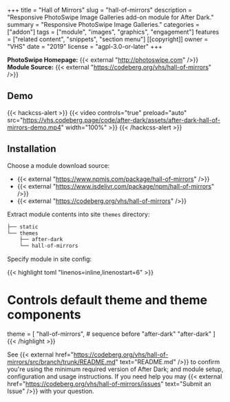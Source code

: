 +++
title = "Hall of Mirrors"
slug = "hall-of-mirrors"
description = "Responsive PhotoSwipe Image Galleries add-on module for After Dark."
summary = "Responsive PhotoSwipe Image Galleries."
categories = ["addon"]
tags = ["module", "images", "graphics", "engagement"]
features = ["related content", "snippets", "section menu"]
[[copyright]]
  owner = "VHS"
  date = "2019"
  license = "agpl-3.0-or-later"
+++

**PhotoSwipe Homepage:** {{< external "http://photoswipe.com" />}}<br>
**Module Source:** {{< external "https://codeberg.org/vhs/hall-of-mirrors" />}}

## Demo

{{< hackcss-alert >}}
  {{< video controls="true" preload="auto" src="https://vhs.codeberg.page/code/after-dark/assets/after-dark-hall-of-mirrors-demo.mp4" width="100%" >}}
{{< /hackcss-alert >}}

## Installation

Choose a module download source:

- {{< external "https://www.npmjs.com/package/hall-of-mirrors" />}}
- {{< external "https://www.jsdelivr.com/package/npm/hall-of-mirrors" />}}
- {{< external "https://codeberg.org/vhs/hall-of-mirrors" />}}

Extract module contents into site `themes` directory:

```sh
├── static
└── themes
    ├── after-dark
    └── hall-of-mirrors
```

Specify module in site config:

{{< highlight toml "linenos=inline,linenostart=6" >}}
# Controls default theme and theme components
theme = [
  "hall-of-mirrors", # sequence before "after-dark"
  "after-dark"
]
{{< /highlight >}}

See {{< external href="https://codeberg.org/vhs/hall-of-mirrors/src/branch/trunk/README.md" text="README.md" />}} to confirm you're using the minimum required version of After Dark; and module setup, configuration and usage instructions. If you need help you may {{< external href="https://codeberg.org/vhs/hall-of-mirrors/issues" text="Submit an Issue" />}} with your question.
